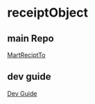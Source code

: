 # receiptObject
## main Repo
[MartReciptTo](https://github.com/odoldotol/MartReciptTo)
## dev guide
[Dev Guide](https://lygorithm.notion.site/GET-Version-Develop-Guide-b835a0f2e4114ec791e77ee2fd499214)
